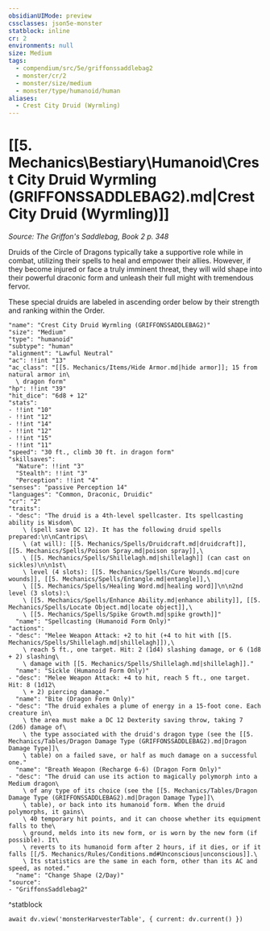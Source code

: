 ```yaml
---
obsidianUIMode: preview
cssclasses: json5e-monster
statblock: inline
cr: 2
environments: null
size: Medium
tags:
  - compendium/src/5e/griffonssaddlebag2
  - monster/cr/2
  - monster/size/medium
  - monster/type/humanoid/human
aliases:
  - Crest City Druid (Wyrmling)
---
```

# [[5. Mechanics\Bestiary\Humanoid\Crest City Druid Wyrmling (GRIFFONSSADDLEBAG2).md|Crest City Druid (Wyrmling)]]
*Source: The Griffon's Saddlebag, Book 2 p. 348*

Druids of the Circle of Dragons typically take a supportive role while in combat, utilizing their spells to heal and empower their allies. However, if they become injured or face a truly imminent threat, they will wild shape into their powerful draconic form and unleash their full might with tremendous fervor.

These special druids are labeled in ascending order below by their strength and ranking within the Order.

```statblock
"name": "Crest City Druid Wyrmling (GRIFFONSSADDLEBAG2)"
"size": "Medium"
"type": "humanoid"
"subtype": "human"
"alignment": "Lawful Neutral"
"ac": !!int "13"
"ac_class": "[[5. Mechanics/Items/Hide Armor.md|hide armor]]; 15 from natural armor in\
  \ dragon form"
"hp": !!int "39"
"hit_dice": "6d8 + 12"
"stats":
- !!int "10"
- !!int "12"
- !!int "14"
- !!int "12"
- !!int "15"
- !!int "11"
"speed": "30 ft., climb 30 ft. in dragon form"
"skillsaves":
  "Nature": !!int "3"
  "Stealth": !!int "3"
  "Perception": !!int "4"
"senses": "passive Perception 14"
"languages": "Common, Draconic, Druidic"
"cr": "2"
"traits":
- "desc": "The druid is a 4th-level spellcaster. Its spellcasting ability is Wisdom\
    \ (spell save DC 12). It has the following druid spells prepared:\n\nCantrips\
    \ (at will): [[5. Mechanics/Spells/Druidcraft.md|druidcraft]], [[5. Mechanics/Spells/Poison Spray.md|poison spray]],\
    \ [[5. Mechanics/Spells/Shillelagh.md|shillelagh]] (can cast on sickles)\n\n1st\
    \ level (4 slots): [[5. Mechanics/Spells/Cure Wounds.md|cure wounds]], [[5. Mechanics/Spells/Entangle.md|entangle]],\
    \ [[5. Mechanics/Spells/Healing Word.md|healing word]]\n\n2nd level (3 slots):\
    \ [[5. Mechanics/Spells/Enhance Ability.md|enhance ability]], [[5. Mechanics/Spells/Locate Object.md|locate object]],\
    \ [[5. Mechanics/Spells/Spike Growth.md|spike growth]]"
  "name": "Spellcasting (Humanoid Form Only)"
"actions":
- "desc": "Melee Weapon Attack: +2 to hit (+4 to hit with [[5. Mechanics/Spells/Shillelagh.md|shillelagh]]),\
    \ reach 5 ft., one target. Hit: 2 (1d4) slashing damage, or 6 (1d8 + 2) slashing\
    \ damage with [[5. Mechanics/Spells/Shillelagh.md|shillelagh]]."
  "name": "Sickle (Humanoid Form Only)"
- "desc": "Melee Weapon Attack: +4 to hit, reach 5 ft., one target. Hit: 8 (1d12\
    \ + 2) piercing damage."
  "name": "Bite (Dragon Form Only)"
- "desc": "The druid exhales a plume of energy in a 15-foot cone. Each creature in\
    \ the area must make a DC 12 Dexterity saving throw, taking 7 (2d6) damage of\
    \ the type associated with the druid's dragon type (see the [[5. Mechanics/Tables/Dragon Damage Type (GRIFFONSSADDLEBAG2).md|Dragon Damage Type]]\
    \ table) on a failed save, or half as much damage on a successful one."
  "name": "Breath Weapon (Recharge 6-6) (Dragon Form Only)"
- "desc": "The druid can use its action to magically polymorph into a Medium dragon\
    \ of any type of its choice (see the [[5. Mechanics/Tables/Dragon Damage Type (GRIFFONSSADDLEBAG2).md|Dragon Damage Type]]\
    \ table), or back into its humanoid form. When the druid polymorphs, it gains\
    \ 40 temporary hit points, and it can choose whether its equipment falls to the\
    \ ground, melds into its new form, or is worn by the new form (if possible). It\
    \ reverts to its humanoid form after 2 hours, if it dies, or if it falls [[/5. Mechanics/Rules/Conditions.md#Unconscious|unconscious]].\
    \ Its statistics are the same in each form, other than its AC and speed, as noted."
  "name": "Change Shape (2/Day)"
"source":
- "GriffonsSaddlebag2"
```
^statblock

```dataviewjs
await dv.view('monsterHarvesterTable', { current: dv.current() })
```
